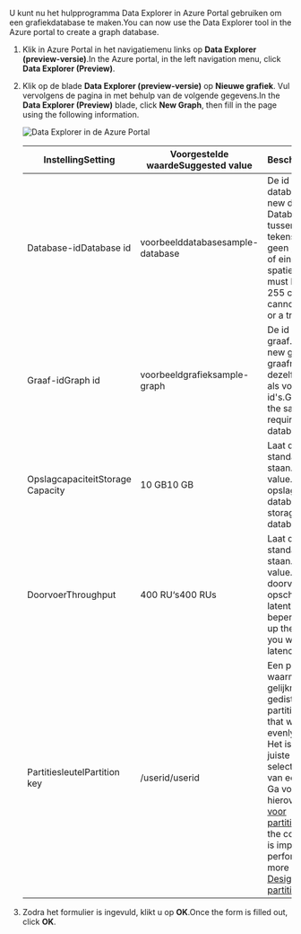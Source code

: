 <span data-ttu-id="52ac4-101">U kunt nu het hulpprogramma Data Explorer in Azure Portal gebruiken om een grafiekdatabase te maken.</span><span class="sxs-lookup"><span data-stu-id="52ac4-101">You can now use the Data Explorer tool in the Azure portal to create a graph database.</span></span> 

1. <span data-ttu-id="52ac4-102">Klik in Azure Portal in het navigatiemenu links op **Data Explorer (preview-versie)**.</span><span class="sxs-lookup"><span data-stu-id="52ac4-102">In the Azure portal, in the left navigation menu, click **Data Explorer (Preview)**.</span></span> 
2. <span data-ttu-id="52ac4-103">Klik op de blade **Data Explorer (preview-versie)** op **Nieuwe grafiek**. Vul vervolgens de pagina in met behulp van de volgende gegevens.</span><span class="sxs-lookup"><span data-stu-id="52ac4-103">In the **Data Explorer (Preview)** blade, click **New Graph**, then fill in the page using the following information.</span></span>

    ![Data Explorer in de Azure Portal](./media/cosmos-db-create-graph/azure-cosmosdb-data-explorer.png)

    <span data-ttu-id="52ac4-105">Instelling</span><span class="sxs-lookup"><span data-stu-id="52ac4-105">Setting</span></span>|<span data-ttu-id="52ac4-106">Voorgestelde waarde</span><span class="sxs-lookup"><span data-stu-id="52ac4-106">Suggested value</span></span>|<span data-ttu-id="52ac4-107">Beschrijving</span><span class="sxs-lookup"><span data-stu-id="52ac4-107">Description</span></span>
    ---|---|---
    <span data-ttu-id="52ac4-108">Database-id</span><span class="sxs-lookup"><span data-stu-id="52ac4-108">Database id</span></span>|<span data-ttu-id="52ac4-109">voorbeelddatabase</span><span class="sxs-lookup"><span data-stu-id="52ac4-109">sample-database</span></span>|<span data-ttu-id="52ac4-110">De id voor de nieuwe database.</span><span class="sxs-lookup"><span data-stu-id="52ac4-110">The ID for your new database.</span></span> <span data-ttu-id="52ac4-111">Databasenamen moeten tussen de 1 en 255 tekens zijn en mogen geen `/ \ # ?` bevatten of eindigen op een spatie.</span><span class="sxs-lookup"><span data-stu-id="52ac4-111">Database names must be between 1 and 255 characters, and cannot contain `/ \ # ?` or a trailing space.</span></span>
    <span data-ttu-id="52ac4-112">Graaf-id</span><span class="sxs-lookup"><span data-stu-id="52ac4-112">Graph id</span></span>|<span data-ttu-id="52ac4-113">voorbeeldgrafiek</span><span class="sxs-lookup"><span data-stu-id="52ac4-113">sample-graph</span></span>|<span data-ttu-id="52ac4-114">De id voor de nieuwe graaf.</span><span class="sxs-lookup"><span data-stu-id="52ac4-114">The ID for your new graph.</span></span> <span data-ttu-id="52ac4-115">Voor graafnamen gelden dezelfde tekenvereisten als voor database-id's.</span><span class="sxs-lookup"><span data-stu-id="52ac4-115">Graph names have the same character requirements as database ids.</span></span>
    <span data-ttu-id="52ac4-116">Opslagcapaciteit</span><span class="sxs-lookup"><span data-stu-id="52ac4-116">Storage Capacity</span></span>| <span data-ttu-id="52ac4-117">10 GB</span><span class="sxs-lookup"><span data-stu-id="52ac4-117">10 GB</span></span>|<span data-ttu-id="52ac4-118">Laat de standaardwaarde staan.</span><span class="sxs-lookup"><span data-stu-id="52ac4-118">Leave the default value.</span></span> <span data-ttu-id="52ac4-119">Dit is de opslagcapaciteit van de database.</span><span class="sxs-lookup"><span data-stu-id="52ac4-119">This is the storage capacity of the database.</span></span>
    <span data-ttu-id="52ac4-120">Doorvoer</span><span class="sxs-lookup"><span data-stu-id="52ac4-120">Throughput</span></span>|<span data-ttu-id="52ac4-121">400 RU‘s</span><span class="sxs-lookup"><span data-stu-id="52ac4-121">400 RUs</span></span>|<span data-ttu-id="52ac4-122">Laat de standaardwaarde staan.</span><span class="sxs-lookup"><span data-stu-id="52ac4-122">Leave the default value.</span></span> <span data-ttu-id="52ac4-123">U kunt de doorvoer later opschalen als u de latentie wilt beperken.</span><span class="sxs-lookup"><span data-stu-id="52ac4-123">You can scale up the throughput later if you want to reduce latency.</span></span>
    <span data-ttu-id="52ac4-124">Partitiesleutel</span><span class="sxs-lookup"><span data-stu-id="52ac4-124">Partition key</span></span>|<span data-ttu-id="52ac4-125">/userid</span><span class="sxs-lookup"><span data-stu-id="52ac4-125">/userid</span></span>|<span data-ttu-id="52ac4-126">Een partitiesleutel waarmee gegevens gelijkmatig worden gedistribueerd naar elke partitie.</span><span class="sxs-lookup"><span data-stu-id="52ac4-126">A partition key that will distribute data evenly to each partition.</span></span> <span data-ttu-id="52ac4-127">Het is belangrijk dat u de juiste partitiesleutel selecteert bij het maken van een prestatiegraaf. Ga voor meer informatie hierover naar [Ontwerpen voor partitioneren](../articles/cosmos-db/partition-data.md#designing-for-partitioning).</span><span class="sxs-lookup"><span data-stu-id="52ac4-127">Selecting the correct partition key is important in creating a performant graph, read more about it in [Designing for partitioning](../articles/cosmos-db/partition-data.md#designing-for-partitioning).</span></span>

3. <span data-ttu-id="52ac4-128">Zodra het formulier is ingevuld, klikt u op **OK**.</span><span class="sxs-lookup"><span data-stu-id="52ac4-128">Once the form is filled out, click **OK**.</span></span>